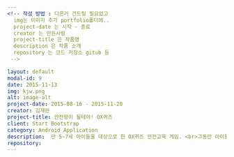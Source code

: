 ```yaml
---
<!-- 작성 방법 : 다른거 건드릴 필요없고
  img는 이미지 추가 portfolio폴더에..
  project-date 는 시작 - 종료
  creator 는 만든사람
  project-title 은 작품명
  description 은 작품 소개
  repository 는 코드 저장소 gitub 등
 -->

layout: default
modal-id: 9
date: 2015-11-13
img: kjw.png
alt: image-alt
project-date: 2015-08-16 - 2015-11-20
creator: 김재완
project-title: 안전왕이 될테야! OX퀴즈
client: Start Bootstrap
category: Android Application
description:  만 5~7세 아이들을 대상으로 한 OX퀴즈 안전교육 게임. <br>그동안 아이들이 받아온 안전교육을 게임을 통해 복습해볼 수 있도록 하는 것이 이 어플리케이션의 주목적이다.
repository:
---
```

